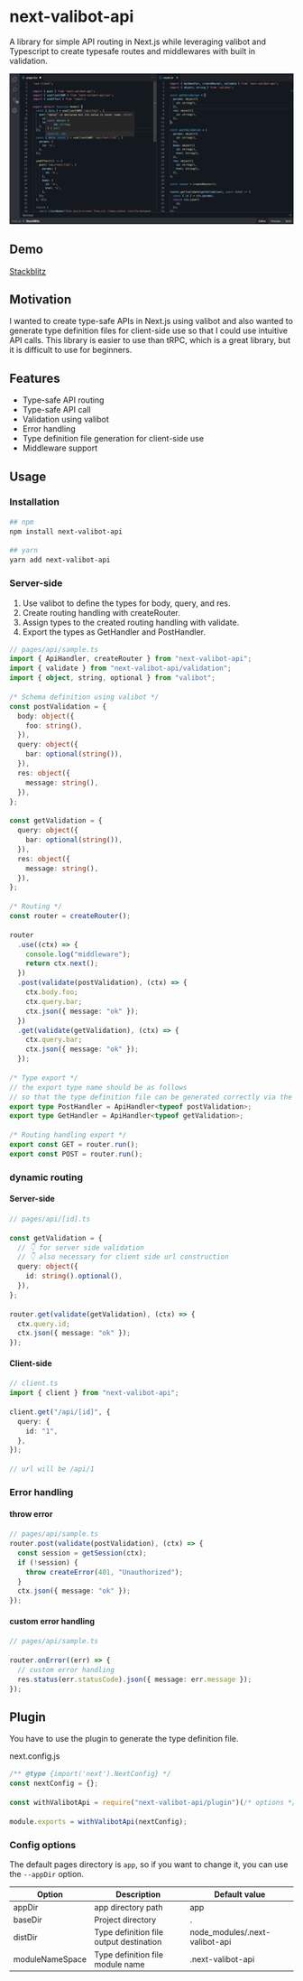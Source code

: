 # next-valibot-api

A library for simple API routing in Next.js
while leveraging valibot and Typescript to create typesafe routes and middlewares with built in validation.

![screen](./screenshot.webp)

## Demo

[Stackblitz](https://stackblitz.com/edit/stackblitz-starters-fimjif?file=app%2Fpage.tsx&file=app%2Fapi%2Ftest%2F[id]%2Froute.ts&hideNavigation=1&view=editor)

## Motivation

I wanted to create type-safe APIs in Next.js using valibot and also wanted to generate type definition files for client-side use so that I could use intuitive API calls.
This library is easier to use than tRPC, which is a great library, but it is difficult to use for beginners.

## Features

- Type-safe API routing
- Type-safe API call
- Validation using valibot
- Error handling
- Type definition file generation for client-side use
- Middleware support

## Usage

### Installation

```bash
## npm
npm install next-valibot-api

## yarn
yarn add next-valibot-api
```

### Server-side

1. Use valibot to define the types for body, query, and res.
2. Create routing handling with createRouter.
3. Assign types to the created routing handling with validate.
4. Export the types as GetHandler and PostHandler.

```ts
// pages/api/sample.ts
import { ApiHandler, createRouter } from "next-valibot-api";
import { validate } from "next-valibot-api/validation";
import { object, string, optional } from "valibot";

/* Schema definition using valibot */
const postValidation = {
  body: object({
    foo: string(),
  }),
  query: object({
    bar: optional(string()),
  }),
  res: object({
    message: string(),
  }),
};

const getValidation = {
  query: object({
    bar: optional(string()),
  }),
  res: object({
    message: string(),
  }),
};

/* Routing */
const router = createRouter();

router
  .use((ctx) => {
    console.log("middleware");
    return ctx.next();
  })
  .post(validate(postValidation), (ctx) => {
    ctx.body.foo;
    ctx.query.bar;
    ctx.json({ message: "ok" });
  })
  .get(validate(getValidation), (ctx) => {
    ctx.query.bar;
    ctx.json({ message: "ok" });
  });

/* Type export */
// the export type name should be as follows
// so that the type definition file can be generated correctly via the command.
export type PostHandler = ApiHandler<typeof postValidation>;
export type GetHandler = ApiHandler<typeof getValidation>;

/* Routing handling export */
export const GET = router.run();
export const POST = router.run();
```

### dynamic routing

#### Server-side

```ts
// pages/api/[id].ts

const getValidation = {
  // 👇 for server side validation
  // 👇 also necessary for client side url construction
  query: object({
    id: string().optional(),
  }),
};

router.get(validate(getValidation), (ctx) => {
  ctx.query.id;
  ctx.json({ message: "ok" });
});
```

#### Client-side

```ts
// client.ts
import { client } from "next-valibot-api";

client.get("/api/[id]", {
  query: {
    id: "1",
  },
});

// url will be /api/1
```

### Error handling

#### throw error

```ts
// pages/api/sample.ts
router.post(validate(postValidation), (ctx) => {
  const session = getSession(ctx);
  if (!session) {
    throw createError(401, "Unauthorized");
  }
  ctx.json({ message: "ok" });
});
```

#### custom error handling

```ts
// pages/api/sample.ts

router.onError((err) => {
  // custom error handling
  res.status(err.statusCode).json({ message: err.message });
});
```

## Plugin

You have to use the plugin to generate the type definition file.

next.config.js

```js:next.config.js
/** @type {import('next').NextConfig} */
const nextConfig = {};

const withValibotApi = require("next-valibot-api/plugin")(/* options */);

module.exports = withValibotApi(nextConfig);
```

### Config options

The default pages directory is `app`, so if you want to change it, you can use the `--appDir` option.

| Option          | Description                             | Default value                  |
| --------------- | --------------------------------------- | ------------------------------ |
| appDir          | app directory path                      | app                            |
| baseDir         | Project directory                       | .                              |
| distDir         | Type definition file output destination | node_modules/.next-valibot-api |
| moduleNameSpace | Type definition file module name        | .next-valibot-api              |
